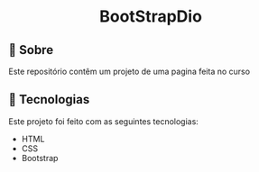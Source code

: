 <h1 align="center">BootStrapDio</h1>

## :open_book: Sobre
Este repositório contêm um projeto de uma pagina feita no curso

## :hammer: Tecnologias
Este projeto foi feito com as seguintes tecnologias:
- HTML
- CSS
- Bootstrap
